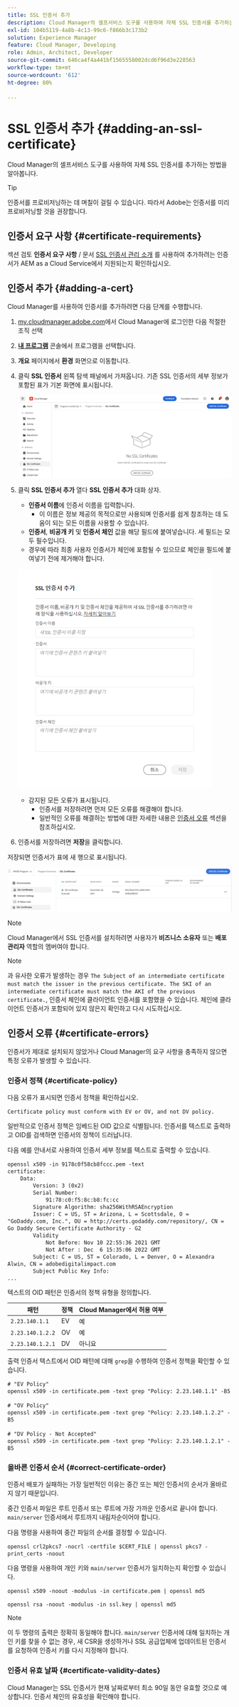 ```yaml
---
title: SSL 인증서 추가
description: Cloud Manager의 셀프서비스 도구를 사용하여 자체 SSL 인증서를 추가하는 방법을 알아봅니다.
exl-id: 104b5119-4a8b-4c13-99c6-f866b3c173b2
solution: Experience Manager
feature: Cloud Manager, Developing
role: Admin, Architect, Developer
source-git-commit: 646ca4f4a441bf1565558002dcd6f96d3e228563
workflow-type: tm+mt
source-wordcount: '612'
ht-degree: 80%

---
```


# SSL 인증서 추가 {#adding-an-ssl-certificate}

Cloud Manager의 셀프서비스 도구를 사용하여 자체 SSL 인증서를 추가하는 방법을 알아봅니다.

>[!TIP]
>
>인증서를 프로비저닝하는 데 며칠이 걸릴 수 있습니다. 따라서 Adobe는 인증서를 미리 프로비저닝할 것을 권장합니다.

## 인증서 요구 사항 {#certificate-requirements}

섹션 검토 **인증서 요구 사항** / 문서 [SSL 인증서 관리 소개](/help/implementing/cloud-manager/managing-ssl-certifications/introduction.md#requirements) 를 사용하여 추가하려는 인증서가 AEM as a Cloud Service에서 지원되는지 확인하십시오.

## 인증서 추가 {#adding-a-cert}

Cloud Manager를 사용하여 인증서를 추가하려면 다음 단계를 수행합니다.

1. [my.cloudmanager.adobe.com](https://my.cloudmanager.adobe.com/)에서 Cloud Manager에 로그인한 다음 적절한 조직 선택

1. **[내 프로그램](/help/implementing/cloud-manager/navigation.md#my-programs)** 콘솔에서 프로그램을 선택합니다.

1. **개요** 페이지에서 **환경** 화면으로 이동합니다.

1. 클릭 **SSL 인증서** 왼쪽 탐색 패널에서 가져옵니다. 기존 SSL 인증서의 세부 정보가 포함된 표가 기본 화면에 표시됩니다.

   ![SSL 인증서 추가](/help/implementing/cloud-manager/assets/ssl/ssl-cert-1.png)

1. 클릭 **SSL 인증서 추가** 열다 **SSL 인증서 추가** 대화 상자.

   * **인증서 이름**&#x200B;에 인증서 이름을 입력합니다.
      * 이 이름은 정보 제공의 목적으로만 사용되며 인증서를 쉽게 참조하는 데 도움이 되는 모든 이름을 사용할 수 있습니다.
   * **인증서**, **비공개 키** 및 **인증서 체인** 값을 해당 필드에 붙여넣습니다. 세 필드는 모두 필수입니다.
   * 경우에 따라 최종 사용자 인증서가 체인에 포함될 수 있으므로 체인을 필드에 붙여넣기 전에 제거해야 합니다.

   ![SSL 인증서 추가 대화 상자](/help/implementing/cloud-manager/assets/ssl/ssl-cert-02.png)

   * 감지된 모든 오류가 표시됩니다.
      * 인증서를 저장하려면 먼저 모든 오류를 해결해야 합니다.
      * 일반적인 오류를 해결하는 방법에 대한 자세한 내용은 [인증서 오류](#certificate-errors) 섹션을 참조하십시오.

1. 인증서를 저장하려면 **저장**&#x200B;을 클릭합니다.

저장되면 인증서가 표에 새 행으로 표시됩니다.

![저장된 SSL 인증서](/help/implementing/cloud-manager/assets/ssl/ssl-cert-3.png)

>[!NOTE]
>
>Cloud Manager에서 SSL 인증서를 설치하려면 사용자가 **비즈니스 소유자** 또는 **배포 관리자** 역할의 멤버여야 합니다.

>[!NOTE]
>
>과 유사한 오류가 발생하는 경우 `The Subject of an intermediate certificate must match the issuer in the previous certificate. The SKI of an intermediate certificate must match the AKI of the previous certificate.`, 인증서 체인에 클라이언트 인증서를 포함했을 수 있습니다. 체인에 클라이언트 인증서가 포함되어 있지 않은지 확인하고 다시 시도하십시오.

## 인증서 오류 {#certificate-errors}

인증서가 제대로 설치되지 않았거나 Cloud Manager의 요구 사항을 충족하지 않으면 특정 오류가 발생할 수 있습니다.

### 인증서 정책 {#certificate-policy}

다음 오류가 표시되면 인증서 정책을 확인하십시오.

```text
Certificate policy must conform with EV or OV, and not DV policy.
```

일반적으로 인증서 정책은 임베드된 OID 값으로 식별됩니다. 인증서를 텍스트로 출력하고 OID를 검색하면 인증서의 정책이 드러납니다.

다음 예를 안내서로 사용하여 인증서 세부 정보를 텍스트로 출력할 수 있습니다.

```text
openssl x509 -in 9178c0f58cb8fccc.pem -text
certificate:
    Data:
        Version: 3 (0x2)
        Serial Number:
            91:78:c0:f5:8c:b8:fc:cc
        Signature Algorithm: sha256WithRSAEncryption
        Issuer: C = US, ST = Arizona, L = Scottsdale, O = "GoDaddy.com, Inc.", OU = http://certs.godaddy.com/repository/, CN = Go Daddy Secure Certificate Authority - G2
        Validity
            Not Before: Nov 10 22:55:36 2021 GMT
            Not After : Dec  6 15:35:06 2022 GMT
        Subject: C = US, ST = Colorado, L = Denver, O = Alexandra Alwin, CN = adobedigitalimpact.com
        Subject Public Key Info:
...
```

텍스트의 OID 패턴은 인증서의 정책 유형을 정의합니다.

| 패턴 | 정책 | Cloud Manager에서 허용 여부 |
|---|---|---|
| `2.23.140.1.1` | EV | 예 |
| `2.23.140.1.2.2` | OV | 예 |
| `2.23.140.1.2.1` | DV | 아니요 |

출력 인증서 텍스트에서 OID 패턴에 대해 `grep`을 수행하여 인증서 정책을 확인할 수 있습니다.

```shell
# "EV Policy"
openssl x509 -in certificate.pem -text grep "Policy: 2.23.140.1.1" -B5

# "OV Policy"
openssl x509 -in certificate.pem -text grep "Policy: 2.23.140.1.2.2" -B5

# "DV Policy - Not Accepted"
openssl x509 -in certificate.pem -text grep "Policy: 2.23.140.1.2.1" -B5
```

### 올바른 인증서 순서 {#correct-certificate-order}

인증서 배포가 실패하는 가장 일반적인 이유는 중간 또는 체인 인증서의 순서가 올바르지 않기 때문입니다.

중간 인증서 파일은 루트 인증서 또는 루트에 가장 가까운 인증서로 끝나야 합니다. `main/server` 인증서에서 루트까지 내림차순이어야 합니다.

다음 명령을 사용하여 중간 파일의 순서를 결정할 수 있습니다.

```shell
openssl crl2pkcs7 -nocrl -certfile $CERT_FILE | openssl pkcs7 -print_certs -noout
```

다음 명령을 사용하여 개인 키와 `main/server` 인증서가 일치하는지 확인할 수 있습니다.

```shell
openssl x509 -noout -modulus -in certificate.pem | openssl md5
```

```shell
openssl rsa -noout -modulus -in ssl.key | openssl md5
```

>[!NOTE]
>
>이 두 명령의 출력은 정확히 동일해야 합니다. `main/server` 인증서에 대해 일치하는 개인 키를 찾을 수 없는 경우, 새 CSR을 생성하거나 SSL 공급업체에 업데이트된 인증서를 요청하여 인증서 키를 다시 지정해야 합니다.

### 인증서 유효 날짜 {#certificate-validity-dates}

Cloud Manager는 SSL 인증서가 현재 날짜로부터 최소 90일 동안 유효할 것으로 예상합니다. 인증서 체인의 유효성을 확인해야 합니다.
